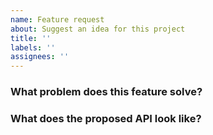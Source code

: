 ```yaml
---
name: Feature request
about: Suggest an idea for this project
title: ''
labels: ''
assignees: ''
---
```


### What problem does this feature solve?

<!--
Explain your use case, context, and rationale behind this feature request.
More importantly, what is the end user experience you are trying to build that led to the need for this feature?
rsuite with sensible UI design, and a friendly development experience .
So in general, we only consider adding features that are not easily implemented under existing APIs.
Use cases for new features should also be common enough.

请尽可能详尽地说明这个需求的用例和场景。
最重要的是：解释清楚是怎样的用户体验需求催生了这个功能上的需求。
rsuite 有着贴心的 UI 设计，友好的开发体验。
通常来说，我们只考虑添加在现有的 API 下无法轻松实现的功能。
新功能的用例也应当足够常见。
-->

### What does the proposed API look like?

<!--
Describe how you propose to solve the problem and provide code samples of how the API would work once implemented.
Note that you can use Markdown to format your code blocks.
More information about markdown in https://guides.github.com/features/mastering-markdown/.

描述一下你期望这个新功能的 API 是如何使用的，并提供一些代码示例。
请用 Markdown 格式化你的代码片段。
更多关于 markdown 的信息在  https://guides.github.com/features/mastering-markdown/ 查看。
-->
